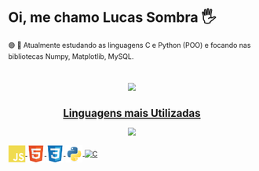 
<h1>
    Oi, me chamo Lucas Sombra 🖐 <br>
</h1>

<p>
  🟣 📖 Atualmente estudando as linguagens C e Python (POO) e focando nas bibliotecas Numpy, Matplotlib, MySQL. 
</p>

  ##
<br>
<div align="center">
  <a href="https://github.com/Sombra-HY">
      <img height="200em" src="https://github-readme-stats.vercel.app/api?username=Sombra-HY&show_icons=false&theme=github_dark&include_all_commits=true&count_private=true"/>
  <h2>
        Linguagens mais Utilizadas
  </h2>
  <img height="200em" src="https://github-readme-stats.vercel.app/api/top-langs/?username=Sombra-HY&layout=compact&langs_count=7&theme=github_dark"/>  
</div>
<div style="display: inline_block"><br>
  <img align="center" alt="-Js" height="35 width="40" src="https://raw.githubusercontent.com/devicons/devicon/master/icons/javascript/javascript-plain.svg">
  <img align="center" alt="-HTML" height="35 width="40" src="https://raw.githubusercontent.com/devicons/devicon/master/icons/html5/html5-original.svg">
  <img align="center" alt="CSS" height="35 width="40" src="https://raw.githubusercontent.com/devicons/devicon/master/icons/css3/css3-original.svg">
  <img align="center" alt="Python" height="35 width="40" src="https://raw.githubusercontent.com/devicons/devicon/master/icons/python/python-original.svg">
  <img align="center" alt="C" height="35 width="40" src="https://cdn.jsdelivr.net/gh/devicons/devicon/icons/c/c-plain.svg">
</div>

  ##
